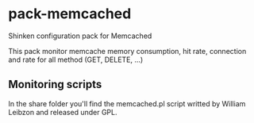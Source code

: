 # pack-memcached

Shinken configuration pack for Memcached

This pack monitor memcache memory consumption, hit rate, connection and rate for all method (GET, DELETE, ...)

## Monitoring scripts

In the share folder you'll find the memcached.pl script writted by William Leibzon and released under GPL.
